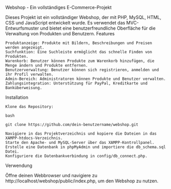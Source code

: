 Webshop - Ein vollständiges E-Commerce-Projekt

Dieses Projekt ist ein vollständiger Webshop, der mit PHP, MySQL, HTML, CSS und JavaScript entwickelt wurde. Es verwendet das MVC-Entwurfsmuster und bietet eine benutzerfreundliche Oberfläche für die Verwaltung von Produkten und Benutzern.
Features

    Produktanzeige: Produkte mit Bildern, Beschreibungen und Preisen werden angezeigt.
    Suchfunktion: Eine Suchleiste ermöglicht das schnelle Finden von Produkten.
    Warenkorb: Benutzer können Produkte zum Warenkorb hinzufügen, die Menge ändern und Produkte entfernen.
    Benutzerverwaltung: Benutzer können sich registrieren, anmelden und ihr Profil verwalten.
    Admin-Bereich: Administratoren können Produkte und Benutzer verwalten.
    Zahlungsintegration: Unterstützung für PayPal, Kreditkarte und Banküberweisung.

Installation

    Klone das Repository:

    bash

    git clone https://github.com/dein-benutzername/webshop.git

    Navigiere in das Projektverzeichnis und kopiere die Dateien in das XAMPP-htdocs-Verzeichnis.
    Starte den Apache- und MySQL-Server über das XAMPP-Kontrollpanel.
    Erstelle eine Datenbank in phpMyAdmin und importiere die db_schema.sql Datei.
    Konfiguriere die Datenbankverbindung in config/db_connect.php.

Verwendung

Öffne deinen Webbrowser und navigiere zu http://localhost/webshop/public/index.php, um den Webshop zu nutzen.
